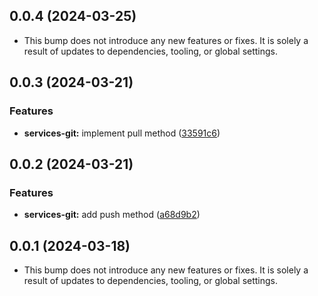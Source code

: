 ## 0.0.4 (2024-03-25)


- This bump does not introduce any new features or fixes. It is solely a result of updates to dependencies, tooling, or global settings.
## 0.0.3 (2024-03-21)


### Features

* **services-git:** implement pull method ([33591c6](https://github.com/commercetools/cli/commit/33591c6d169b6771574cde7897c59bf4e293af7b))


## 0.0.2 (2024-03-21)


### Features

* **services-git:** add push method ([a68d9b2](https://github.com/commercetools/cli/commit/a68d9b2bfb654440889ab0fd376bf8eda792cd2b))


## 0.0.1 (2024-03-18)


- This bump does not introduce any new features or fixes. It is solely a result of updates to dependencies, tooling, or global settings.